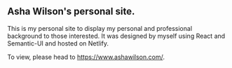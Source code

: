 ## Asha Wilson's personal site.

This is my personal site to display my personal and professional background to those interested.
It was designed by myself using React and Semantic-UI and hosted on Netlify.

To view, please head to https://www.ashawilson.com/.